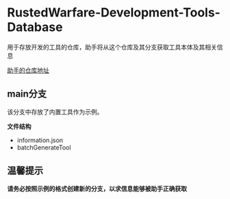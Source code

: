 # RustedWarfare-Development-Tools-Database

用于存放开发的工具的仓库，助手将从这个仓库及其分支获取工具本体及其相关信息

[助手的仓库地址](https://github.com/Delta-Water/RustedWarfare-Development-Tools)

## main分支

该分支中存放了内置工具作为示例。

**文件结构**

- information.json
- batchGenerateTool

## 温馨提示

**请务必按照示例的格式创建新的分支，以求信息能够被助手正确获取**
